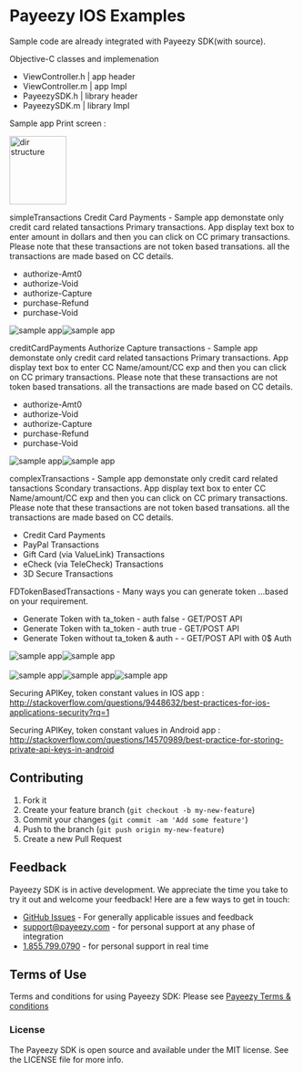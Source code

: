 # Payeezy IOS Examples 

Sample code are already integrated with Payeezy SDK(with source). 

Objective-C classes and implemenation 
*  ViewController.h | app header
*  ViewController.m | app Impl
*  PayeezySDK.h | library header 
*  PayeezySDK.m | library Impl 

Sample app Print screen : 

<img src="https://github.com/payeezy/payeezy_ios/raw/master/examples/simpleTransactions/printscreen/app%20file%20structure%20.png" alt="dir structure" style="width: 100px;height:120px"/>


simpleTransactions 
Credit Card Payments - Sample app demonstate only credit card related tansactions Primary transactions. App display text box to enter amount in dollars and then you can click on CC primary transactions. Please note that these transactions are not token based transations. all the transactions are made based on CC details.
* authorize-Amt0
* authorize-Void
* authorize-Capture
* purchase-Refund
* purchase-Void

<div><img src="https://github.com/payeezy/payeezy_ios/raw/master/examples/simpleTransactions/printscreen/iOS_SDK_simple_transaction_sample_IN.png" alt="sample app"/><img src="https://github.com/payeezy/payeezy_ios/raw/master/examples/simpleTransactions/printscreen/iOS_SDK_simple_transaction_sample_OUT.png" alt="sample app"/></div>

creditCardPayments
Authorize Capture transactions - Sample app demonstate only credit card related tansactions Primary transactions. App display text box to enter CC Name/amount/CC exp and then you can click on CC primary transactions. Please note that these transactions are not token based transations. all the transactions are made based on CC details.
* authorize-Amt0
* authorize-Void
* authorize-Capture
* purchase-Refund
* purchase-Void


<div><img src="https://github.com/payeezy/payeezy_ios/raw/master/examples/creditCardPayments/printscreen/iOS_SDK_CC_Sample_IN.png" alt="sample app"/><img src="https://github.com/payeezy/payeezy_ios/raw/master/examples/creditCardPayments/printscreen/iOS_SDK_CC_Sample_OP.png" alt="sample app"/></div>


complexTransactions - Sample app demonstate only credit card related tansactions Scondary transactions. App display text box to enter CC Name/amount/CC exp and then you can click on CC primary transactions. Please note that these transactions are not token based transations. all the transactions are made based on CC details.

*	Credit Card Payments
*	PayPal Transactions
*	Gift Card (via ValueLink) Transactions
*	eCheck (via TeleCheck) Transactions
*	3D Secure Transactions

FDTokenBasedTransactions - Many ways you can generate token ...based on your requirement. 
*	Generate Token with ta_token - auth false - GET/POST API
*	Generate Token with ta_token - auth true - GET/POST API
*	Generate Token without  ta_token & auth -  - GET/POST API with 0$ Auth

<div><img src="https://github.com/payeezy/payeezy_ios/raw/master/examples/FDTokenBasedTransactions/printscreen/p1.png" alt="sample app"/><img src="https://github.com/payeezy/payeezy_ios/raw/master/examples/FDTokenBasedTransactions/printscreen/p2.png" alt="sample app"/></div>
<br>
<div><img src="https://github.com/payeezy/payeezy_ios/raw/master/examples/FDTokenBasedTransactions/printscreen/p3.png" alt="sample app"/><img src="https://github.com/payeezy/payeezy_ios/raw/master/examples/FDTokenBasedTransactions/printscreen/p4.png" alt="sample app"/><img src="https://github.com/payeezy/payeezy_ios/raw/master/examples/FDTokenBasedTransactions/printscreen/p5.png" alt="sample app"/></div>

Securing APIKey, token constant values in IOS app : http://stackoverflow.com/questions/9448632/best-practices-for-ios-applications-security?rq=1

Securing APIKey, token constant values in Android app : http://stackoverflow.com/questions/14570989/best-practice-for-storing-private-api-keys-in-android

## Contributing

1. Fork it 
2. Create your feature branch (`git checkout -b my-new-feature`)
3. Commit your changes (`git commit -am 'Add some feature'`)
4. Push to the branch (`git push origin my-new-feature`)
5. Create a new Pull Request  

## Feedback

Payeezy  SDK is in active development. We appreciate the time you take to try it out and welcome your feedback!
Here are a few ways to get in touch:
* [GitHub Issues](https://github.com/payeezy/payeezy/issues) - For generally applicable issues and feedback
* support@payeezy.com - for personal support at any phase of integration
* [1.855.799.0790](tel:+18557990790)  - for personal support in real time 

## Terms of Use

Terms and conditions for using Payeezy SDK: Please see [Payeezy Terms & conditions](https://developer.payeezy.com/terms-use)
 
### License
The Payeezy SDK is open source and available under the MIT license. See the LICENSE file for more info.
